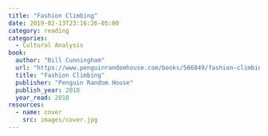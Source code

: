```yaml
---
title: "Fashion Climbing"
date: 2019-02-13T23:16:26-05:00
category: reading
categories:
  - Cultural Analysis
book:
  author: "Bill Cunningham"
  url: "https://www.penguinrandomhouse.com/books/566849/fashion-climbing-by-bill-cunningham/9780525558705/"
  title: "Fashion Climbing"
  publisher: "Penguin Random House"
  publish_year: 2018
  year_read: 2018
resources:
  - name: cover
    src: images/cover.jpg
---
```


